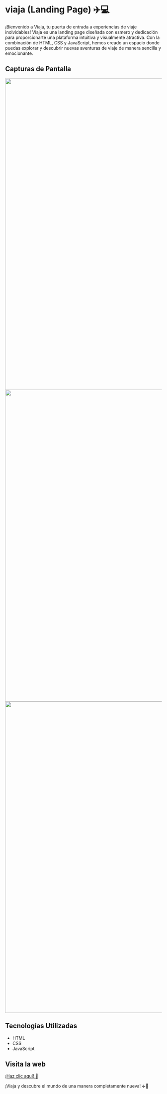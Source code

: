 # viaja (Landing Page) ✈️💻

¡Bienvenido a Viaja, tu puerta de entrada a experiencias de viaje inolvidables!
Viaja es una landing page diseñada con esmero y dedicación para proporcionarte una plataforma intuitiva y visualmente atractiva. Con la combinación de HTML, CSS y JavaScript, hemos creado un espacio donde puedas explorar y descubrir nuevas aventuras de viaje de manera sencilla y emocionante.

## Capturas de Pantalla
<img align="center" width="1000" src="https://github.com/Cristian-DW/layout/blob/main/viajaone.JPG" />
<img align="center" width="1000" src="https://github.com/Cristian-DW/layout/blob/main/viajatwo.JPG" />
<img align="center" width="1000" src="https://github.com/Cristian-DW/layout/blob/main/viajathree.JPG" />

## Tecnologías Utilizadas

- HTML
- CSS
- JavaScript

## Visita la web  

[¡Haz clic aquí! &#128640; ](https://viajaya.netlify.app/)



¡Viaja y descubre el mundo de una manera completamente nueva! ✈️🌟

